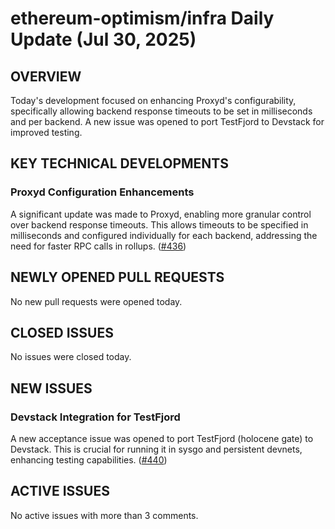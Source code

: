 # ethereum-optimism/infra Daily Update (Jul 30, 2025)
## OVERVIEW 
Today's development focused on enhancing Proxyd's configurability, specifically allowing backend response timeouts to be set in milliseconds and per backend. A new issue was opened to port TestFjord to Devstack for improved testing.

## KEY TECHNICAL DEVELOPMENTS

### Proxyd Configuration Enhancements
A significant update was made to Proxyd, enabling more granular control over backend response timeouts. This allows timeouts to be specified in milliseconds and configured individually for each backend, addressing the need for faster RPC calls in rollups. ([#436](https://github.com/ethereum-optimism/infra/pull/436))

## NEWLY OPENED PULL REQUESTS
No new pull requests were opened today.

## CLOSED ISSUES
No issues were closed today.

## NEW ISSUES

### Devstack Integration for TestFjord
A new acceptance issue was opened to port TestFjord (holocene gate) to Devstack. This is crucial for running it in sysgo and persistent devnets, enhancing testing capabilities. ([#440](https://github.com/ethereum-optimism/infra/issues/440))

## ACTIVE ISSUES
No active issues with more than 3 comments.